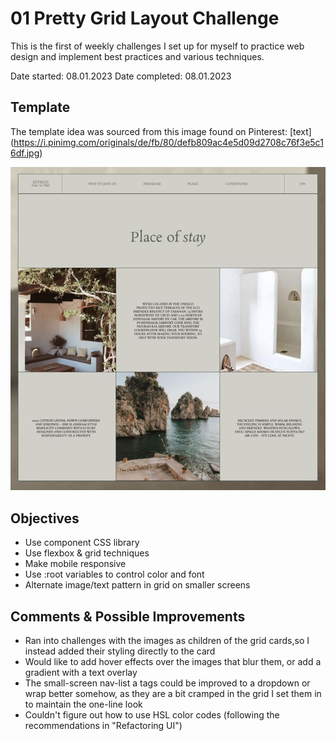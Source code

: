 #  01 Pretty Grid Layout Challenge
This is the first of weekly challenges I set up for myself to practice web design and implement best practices and various techniques.

Date started: 08.01.2023
Date completed: 08.01.2023

## Template
The template idea was sourced from this image found on Pinterest: [text] (https://i.pinimg.com/originals/de/fb/80/defb809ac4e5d09d2708c76f3e5c16df.jpg)

![preview](template-preview.png)

## Objectives
* Use component CSS library
* Use flexbox & grid techniques
* Make mobile responsive
* Use :root variables to control color and font
* Alternate image/text pattern in grid on smaller screens

## Comments & Possible Improvements
* Ran into challenges with the images as children of the grid cards,so I instead added their styling directly to the card
* Would like to add hover effects over the images that blur them, or add a gradient with a text overlay
* The small-screen nav-list a tags could be improved to a dropdown or wrap better somehow, as they are a bit cramped in the grid I set them in to maintain the one-line look
* Couldn't figure out how to use HSL color codes (following the recommendations in "Refactoring UI")
